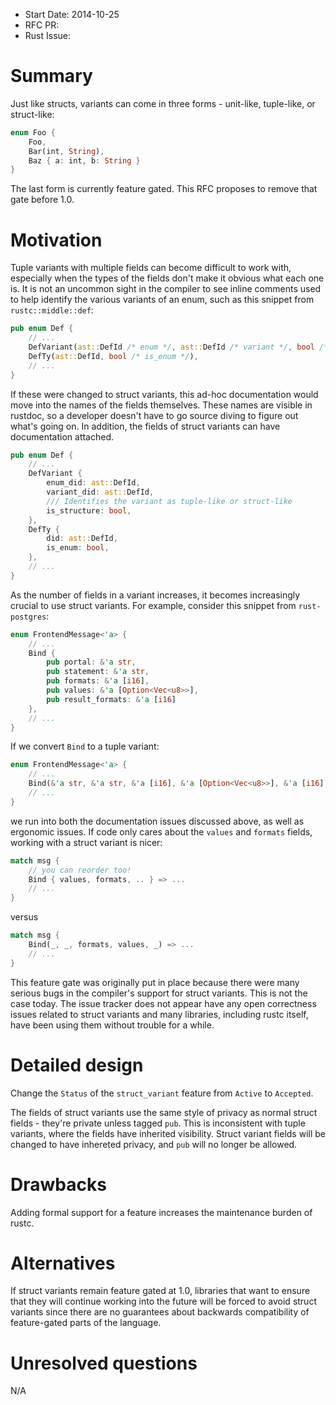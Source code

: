 - Start Date: 2014-10-25
- RFC PR:
- Rust Issue:

# Summary

Just like structs, variants can come in three forms - unit-like, tuple-like,
or struct-like:
```rust
enum Foo {
    Foo,
    Bar(int, String),
    Baz { a: int, b: String }
}
```
The last form is currently feature gated. This RFC proposes to remove that gate
before 1.0.

# Motivation

Tuple variants with multiple fields can become difficult to work with,
especially when the types of the fields don't make it obvious what each one is.
It is not an uncommon sight in the compiler to see inline comments used to help
identify the various variants of an enum, such as this snippet from
`rustc::middle::def`:
```rust
pub enum Def {
    // ...
    DefVariant(ast::DefId /* enum */, ast::DefId /* variant */, bool /* is_structure */),
    DefTy(ast::DefId, bool /* is_enum */),
    // ...
}
```
If these were changed to struct variants, this ad-hoc documentation would move
into the names of the fields themselves. These names are visible in rustdoc,
so a developer doesn't have to go source diving to figure out what's going on.
In addition, the fields of struct variants can have documentation attached.
```rust
pub enum Def {
    // ...
    DefVariant {
        enum_did: ast::DefId,
        variant_did: ast::DefId,
        /// Identifies the variant as tuple-like or struct-like
        is_structure: bool,
    },
    DefTy {
        did: ast::DefId,
        is_enum: bool,
    },
    // ...
}
```

As the number of fields in a variant increases, it becomes increasingly crucial
to use struct variants. For example, consider this snippet from
`rust-postgres`:
```rust
enum FrontendMessage<'a> {
    // ...
    Bind {
        pub portal: &'a str,
        pub statement: &'a str,
        pub formats: &'a [i16],
        pub values: &'a [Option<Vec<u8>>],
        pub result_formats: &'a [i16]
    },
    // ...
}
```
If we convert `Bind` to a tuple variant:
```rust
enum FrontendMessage<'a> {
    // ...
    Bind(&'a str, &'a str, &'a [i16], &'a [Option<Vec<u8>>], &'a [i16]),
    // ...
}
```
we run into both the documentation issues discussed above, as well as ergonomic
issues. If code only cares about the `values` and `formats` fields, working
with a struct variant is nicer:
```rust
match msg {
    // you can reorder too!
    Bind { values, formats, .. } => ...
    // ...
}
```
versus
```rust
match msg {
    Bind(_, _, formats, values, _) => ...
    // ...
}
```

This feature gate was originally put in place because there were many serious
bugs in the compiler's support for struct variants. This is not the case today.
The issue tracker does not appear have any open correctness issues related to
struct variants and many libraries, including rustc itself, have been using
them without trouble for a while.

# Detailed design

Change the `Status` of the `struct_variant` feature from `Active` to
`Accepted`.

The fields of struct variants use the same style of privacy as normal struct
fields - they're private unless tagged `pub`. This is inconsistent with tuple
variants, where the fields have inherited visibility. Struct variant fields
will be changed to have inhereted privacy, and `pub` will no longer be allowed.

# Drawbacks

Adding formal support for a feature increases the maintenance burden of rustc.

# Alternatives

If struct variants remain feature gated at 1.0, libraries that want to ensure
that they will continue working into the future will be forced to avoid struct
variants since there are no guarantees about backwards compatibility of
feature-gated parts of the language.

# Unresolved questions

N/A

